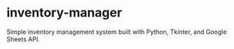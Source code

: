 # inventory-manager
Simple inventory management system built with Python, Tkinter, and Google Sheets API.
